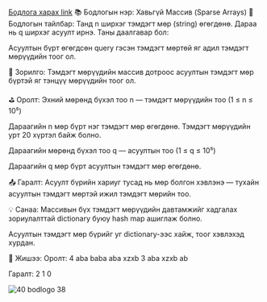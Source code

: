 <a href="https://www.hackerrank.com/challenges/sparse-arrays/problem?isFullScreen=true">Бодлога харах link</a>
📚 Бодлогын нэр: Хавьгүй Массив (Sparse Arrays)
📘 Бодлогын тайлбар:
Танд n ширхэг тэмдэгт мөр (string) өгөгдөнө. Дараа нь q ширхэг асуулт ирнэ. Таны даалгавар бол:

Асуултын бүрт өгөгдсөн query гэсэн тэмдэгт мөртөй яг адил тэмдэгт мөрүүдийн тоог ол.

🎯 Зорилго:
Тэмдэгт мөрүүдийн массив дотроос асуултын тэмдэгт мөр бүртэй яг тэнцүү мөрүүдийн тоог ол.

⛳ Оролт:
Эхний мөрөнд бүхэл тоо n — тэмдэгт мөрүүдийн тоо (1 ≤ n ≤ 10⁵)

Дараагийн n мөр бүрт нэг тэмдэгт мөр өгөгдөнө. Тэмдэгт мөрүүдийн урт 20 хүртэл байж болно.

Дараагийн мөрөнд бүхэл тоо q — асуултын тоо (1 ≤ q ≤ 10⁵)

Дараагийн q мөр бүрт асуултын тэмдэгт мөр өгөгдөнө.

📤 Гаралт:
Асуулт бүрийн хариуг тусад нь мөр болгон хэвлэнэ — тухайн асуултын тэмдэгт мөртэй ижил тэмдэгт мөрийн тоо.

💡 Санаа:
Массивын бүх тэмдэгт мөрүүдийн давтамжийг хадгалах зориулалттай dictionary буюу hash map ашиглаж болно.

Асуултын тэмдэгт мөр бүрийг уг dictionary-ээс хайж, тоог хэвлэхэд хурдан.

🧮 Жишээ:
Оролт:
4
aba
baba
aba
xzxb
3
aba
xzxb
ab

Гаралт:
2
1
0

![40 bodlogo 38](https://github.com/user-attachments/assets/f477b70e-4ba9-4e84-8f8e-a6b623b9e753)
